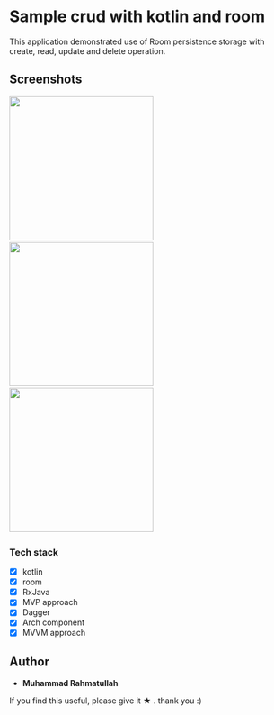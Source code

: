# Sample crud with kotlin and room

This application demonstrated use of Room persistence storage with create, read, update and delete operation.

## Screenshots

<img src="https://github.com/muhrahmatullah/Kotlin-crud-with-Room/blob/mvp-pattern/screenshots/home.png"
width="256">&nbsp;&nbsp;&nbsp;
<img src="https://github.com/muhrahmatullah/Kotlin-crud-with-Room/blob/mvp-pattern/screenshots/add.png"
width="256">&nbsp;&nbsp;&nbsp;
<img src="https://github.com/muhrahmatullah/Kotlin-crud-with-Room/blob/mvp-pattern/screenshots/detail.png"
width="256">&nbsp;&nbsp;&nbsp;

### Tech stack
* [x] kotlin
* [x] room
* [x] RxJava
* [x] MVP approach
* [x] Dagger
* [x] Arch component
* [x] MVVM approach

## Author

* **Muhammad Rahmatullah**

If you find this useful, please give it ★ . thank you :)